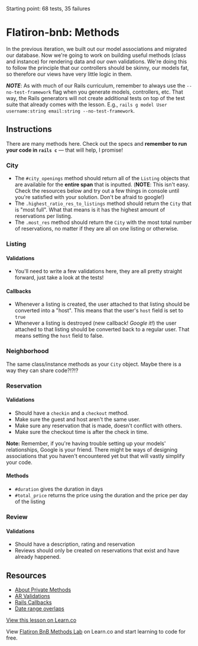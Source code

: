 Starting point: 68 tests, 35 failures
# Flatiron-bnb: Methods

In the previous iteration, we built out our model associations and migrated our database. Now we're going to work on building useful methods (class and instance) for rendering data and our own validations. We're doing this to follow the principle that our controllers should be skinny, our models fat, so therefore our views have very little logic in them.

***NOTE***: As with much of our Rails curriculum, remember to always use the `--no-test-framework` flag when you generate models, controllers, etc. That way, the Rails generators will not create additional tests on top of the test suite that already comes with the lesson. E.g., `rails g model User username:string email:string --no-test-framework`.

## Instructions

There are many methods here. Check out the specs and **remember to run your code in `rails c`** — that will help, I promise!

### City

  * The `#city_openings` method should return all of the `Listing` objects that are available for the **entire span** that is inputted. (**NOTE**: This isn't easy. Check the resources below and try out a few things in console until you're satisfied with your solution. Don't be afraid to google!)
  * The `.highest_ratio_res_to_listings` method should return the `City` that is "most full". What that means is it has the highest amount of reservations per listing.
  * The `.most_res` method should return the `City` with the most total number of reservations, no matter if they are all on one listing or otherwise.

### Listing

#### Validations

  * You'll need to write a few validations here, they are all pretty straight forward, just take a look at the tests!

#### Callbacks

  * Whenever a listing is created, the user attached to that listing should be converted into a "host". This means that the user's `host` field is set to `true`
  * Whenever a listing is destroyed (new callback! _Google it!_) the user attached to that listing should be converted back to a regular user. That means setting the `host` field to false.

### Neighborhood

The same class/instance methods as your `City` object. Maybe there is a way they can share code?!?!?

### Reservation

#### Validations

  * Should have a `checkin` and a `checkout` method.
  * Make sure the guest and host aren't the same user.
  * Make sure any reservation that is made, doesn't conflict with others.
  * Make sure the checkout time is after the check in time.

**Note:** Remember, if you're having trouble setting up your models' relationships, Google is your friend. There might be ways of designing associations that you haven't encountered yet but that will vastly simplify your code.

#### Methods

  * `#duration` gives the duration in days
  * `#total_price` returns the price using the duration and the price per day of the listing

### Review

#### Validations

  * Should have a description, rating and reservation
  * Reviews should only be created on reservations that exist and have already happened.

## Resources

* [About Private Methods](http://stackoverflow.com/a/4293330/2890716)
* [AR Validations](http://guides.rubyonrails.org/active_record_validations.html)
* [Rails Callbacks](http://api.rubyonrails.org/classes/ActiveRecord/Callbacks.html)
* [Date range overlaps](http://stackoverflow.com/questions/325933/determine-whether-two-date-ranges-overlap)

<a href='https://learn.co/lessons/flatiron-bnb-methods' data-visibility='hidden'>View this lesson on Learn.co</a>

<p data-visibility='hidden'>View <a href='https://learn.co/lessons/flatiron-bnb-methods'>Flatiron BnB Methods Lab</a> on Learn.co and start learning to code for free.</p>
